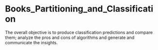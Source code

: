 # Books_Partitioning_and_Classification
The overall objective is to produce classification predictions and compare them; analyze the pros and cons of algorithms and generate and communicate the insights.
